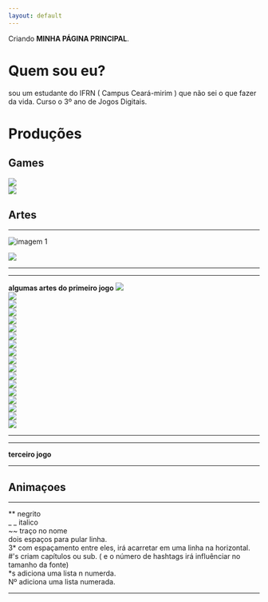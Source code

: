 ```yaml
---
layout: default
---
```


Criando **MINHA PÁGINA PRINCIPAL**.

# Quem sou eu?  
sou um estudante do IFRN ( Campus Ceará-mirim ) que não sei o que fazer da vida. Curso o 3º ano de Jogos Digitais.

# Produções

## Games
[![](bomapetite.png)](https://lucas-manolo.github.io/Bom%20Apetite!/)  
[![](invoke.png)](https://lucas-manolo.github.io/Invoke/)



## Artes
* * *
![imagem 1](https://thumbs.dreamstime.com/t/vector-o-c%C3%A3o-da-arte-do-pixel-em-um-fundo-branco-66505186.jpg)

![](catioro.jpg)
* * *
* * *
**algumas artes do primeiro jogo**
 ![](CENÁRIO.png)  
 ![](E.png)  
 ![](FOGO.png)  
 ![](Pizza_parado.png)  
 ![](Q.png)  
 ![](R.png)  
 ![](TELA-DE-FIM-DE-JOGO.png)  
 ![](W.png)  
 ![](WINNER.png)  
 ![](venha-andando2.png)  
 ![](venha-parado2.png)  
 ![](faca.png)  
 ![](onda-de-ketshup.png)  
 ![](placa-dos-personagens-churrasco.png)  
 ![](placa-dos-personagens-milho.png)  
 ![](placa-dos-personagens-pizza.png)  
 ![](placa-dos-personagens-sushi.png)    
 ![](sushi1.png)  
 * * *
 * * *
**terceiro jogo**


* * *

## Animaçoes



* * *
** negrito  
_ _ italico  
~~ traço no nome  
  dois espaços para pular linha.  
  3* com espaçamento entre eles, irá acarretar em uma linha na horizontal.  
  #'s criam capítulos ou sub. ( e o número de hashtags irá influênciar no tamanho da fonte)  
  *s adiciona uma lista n numerda.  
  Nº adiciona uma lista numerada.  
  * * *
